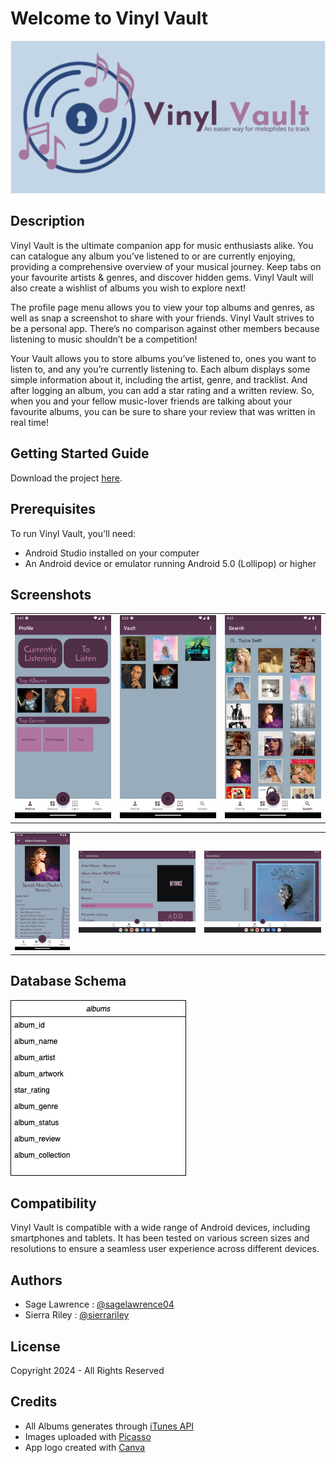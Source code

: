 

# Welcome to Vinyl Vault
![App heading](app/src/main/res/drawable-v24/heading.png)

## Description
Vinyl Vault is the ultimate companion app for music enthusiasts alike.
You can catalogue any album you’ve listened to or are currently enjoying, providing a comprehensive overview of your musical journey. Keep tabs on your favourite artists & genres, and discover hidden gems. Vinyl Vault will also create a wishlist of albums you wish to explore next!

The profile page menu allows you to view your top albums and genres, as well as snap a screenshot to share with your friends. Vinyl Vault strives to be a personal app. There’s no comparison against other members because listening to music shouldn’t be a competition!

Your Vault allows you to store albums you’ve listened to, ones you want to listen to, and any you’re currently listening to. Each album displays some simple information about it, including the artist, genre, and tracklist. And after logging an album, you can add a star rating and a written review. So, when you and your fellow music-lover friends are talking about your favourite albums, you can be sure to share your review that was written in real time!


## Getting Started Guide
Download the project [here](https://github.com/sierrariley/VinylVault.git).


## Prerequisites
To run Vinyl Vault, you'll need:

- Android Studio installed on your computer
- An Android device or emulator running Android 5.0 (Lollipop) or higher

## Screenshots

<table>
<td><img src="app/src/main/res/drawable-v24/profile.png" alt="Screenshot of Profile page"></td>
<td><img src="app/src/main/res/drawable-v24/vault.png" alt="Screenshot of Vault page"></td>
<td><img src="app/src/main/res/drawable-v24/search.png" alt="Screenshot of Search page"></td>
</table>
<table>
<td><img src="app/src/main/res/drawable-v24/album.png" alt="Screenshot of Album Summary page"></td>
<td><img src="app/src/main/res/drawable-v24/add.png" alt="Tablet Screenshot of Add Album page"></td>
<td><img src="app/src/main/res/drawable-v24/browse.png" alt="Tablet Screenshot of Browse page"></td>
</table>

## Database Schema
![Database Table](app/src/main/res/drawable-v24/table.png)

## Compatibility
Vinyl Vault is compatible with a wide range of Android devices, including smartphones and tablets. It has been tested on various screen sizes and resolutions to ensure a seamless user experience across different devices.

## Authors
- Sage Lawrence : [@sagelawrence04](https://github.com/sagelawrence04)
- Sierra Riley : [@sierrariley](https://github.com/sierrariley)

## License
Copyright 2024 - All Rights Reserved

## Credits
- All Albums generates through [iTunes API](https://developer.apple.com/documentation/applemusicapi/)
- Images uploaded with [Picasso](https://square.github.io/picasso/)
- App logo created with [Canva](https://www.canva.com/)











